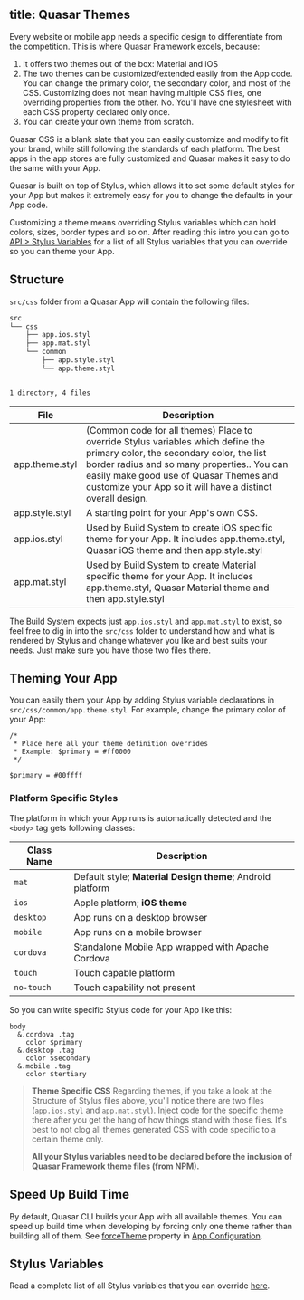 title: Quasar Themes
---
Every website or mobile app needs a specific design to differentiate from the competition. This is where Quasar Framework excels, because:

1. It offers two themes out of the box: Material and iOS
2. The two themes can be customized/extended easily from the App code. You can change the primary color, the secondary color, and most of the CSS. Customizing does not mean having multiple CSS files, one overriding properties from the other. No. You'll have one stylesheet with each CSS property declared only once.
3. You can create your own theme from scratch.

Quasar CSS is a blank slate that you can easily customize and modify to fit your brand, while still following the standards of each platform. The best apps in the app stores are fully customized and Quasar makes it easy to do the same with your App.

Quasar is built on top of Stylus, which allows it to set some default styles for your App but makes it extremely easy for you to change the defaults in your App code.

Customizing a theme means overriding Stylus variables which can hold colors, sizes, border types and so on. After reading this intro you can go to [API &gt; Stylus Variables](/api/css-stylus-variables.html) for a list of all Stylus variables that you can override so you can theme your App.

## Structure

`src/css` folder from a Quasar App will contain the following files:

``` bash
src
└── css
    ├── app.ios.styl
    ├── app.mat.styl
    └── common
        ├── app.style.styl
        └── app.theme.styl


1 directory, 4 files
```

| File | Description |
| --- | --- |
| app.theme.styl | (Common code for all themes) Place to override Stylus variables which define the primary color, the secondary color, the list border radius and so many properties.. You can easily make good use of Quasar Themes and customize your App so it will have a distinct overall design. |
| app.style.styl | A starting point for your App's own CSS. |
| app.ios.styl | Used by Build System to create iOS specific theme for your App. It includes app.theme.styl, Quasar iOS theme and then app.style.styl |
| app.mat.styl | Used by Build System to create Material specific theme for your App. It includes app.theme.styl, Quasar Material theme and then app.style.styl |

The Build System expects just `app.ios.styl` and `app.mat.styl` to exist, so feel free to dig in into the `src/css` folder to understand how and what is rendered by Stylus and change whatever you like and best suits your needs. Just make sure you have those two files there.

## Theming Your App

You can easily them your App by adding Stylus variable declarations in `src/css/common/app.theme.styl`. For example, change the primary color of your App:

``` stylus
/*
 * Place here all your theme definition overrides
 * Example: $primary = #ff0000
 */

$primary = #00ffff
```

### Platform Specific Styles

The platform in which your App runs is automatically detected and the `<body>` tag gets following classes:

| Class Name | Description |
| --- | --- |
| `mat` | Default style; **Material Design theme**; Android platform |
| `ios` | Apple platform; **iOS theme** |
| `desktop` | App runs on a desktop browser |
| `mobile` | App runs on a mobile browser |
| `cordova` | Standalone Mobile App wrapped with Apache Cordova |
| `touch` | Touch capable platform |
| `no-touch` | Touch capability not present |

So you can write specific Stylus code for your App like this:

``` stylus
body
  &.cordova .tag
    color $primary
  &.desktop .tag
    color $secondary
  &.mobile .tag
    color $tertiary
```

> **Theme Specific CSS**
> Regarding themes, if you take a look at the Structure of Stylus files above, you'll notice there are two files (`app.ios.styl` and `app.mat.styl`). Inject code for the specific theme there after you get the hang of how things stand with those files. It's best to not clog all themes generated CSS with code specific to a certain theme only.
>
> **All your Stylus variables need to be declared before the inclusion of Quasar Framework theme files (from NPM).**

## Speed Up Build Time

By default, Quasar CLI builds your App with all available themes. You can speed up build time when developing by forcing only one theme rather than building all of them. See [forceTheme](/guide/quasar-app-configuration.html#‘forceTheme’-String) property in [App Configuration](/guide/quasar-app-configuration.html).

## Stylus Variables

Read a complete list of all Stylus variables that you can override [here](/api/css-stylus-variables.html).
